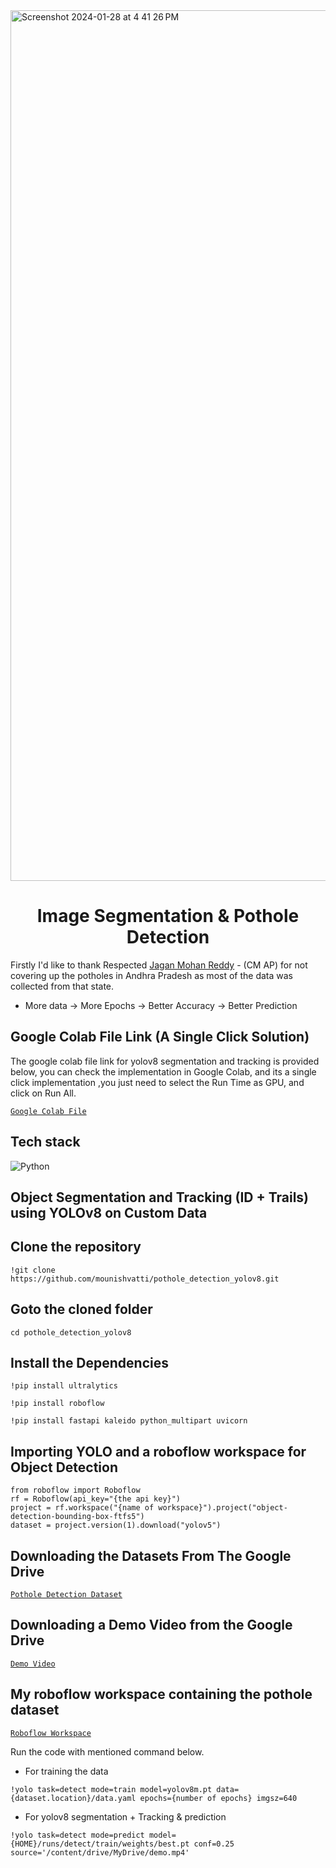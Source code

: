 <img width="1393" alt="Screenshot 2024-01-28 at 4 41 26 PM" src="https://github.com/mounishvatti/pothole_detection_yolov8/assets/76279858/bcdd3983-bd45-4f48-a598-24750c3f7af1">

<H1 align="center">Image Segmentation & Pothole Detection</H1>

Firstly I'd like to thank Respected [Jagan Mohan Reddy](https://www.google.com/url?sa=i&url=https%3A%2F%2Fmail.teluguwishesh.com%2F190-andhra-headlines-flash-news%2F92168-ap-cm-ys-jagan-takes-a-nap-in-assembly-during-hot-debate-on-capital.html&psig=AOvVaw2KdWUaqEwDuEjsCPJFhmWA&ust=1708277670999000&source=images&cd=vfe&opi=89978449&ved=0CBMQjRxqFwoTCNjalrD0soQDFQAAAAAdAAAAABAE) - (CM AP) for not covering up the potholes in Andhra Pradesh as most of the data was collected from that state.
- More data -> More Epochs -> Better Accuracy -> Better Prediction


## Google Colab File Link (A Single Click Solution)
The google colab file link for yolov8 segmentation and tracking is provided below, you can check the implementation in Google Colab, and its a single click implementation
,you just need to select the Run Time as GPU, and click on Run All.

[`Google Colab File`](https://colab.research.google.com/drive/17SLXw-wdHG2syQhLSHH5r5_rkZx5poo0)

## Tech stack

![Python](https://img.shields.io/badge/python-3670A0?style=for-the-badge&logo=python&logoColor=ffdd54)

## Object Segmentation and Tracking (ID + Trails)  using YOLOv8 on Custom Data

<h2>Clone the repository</h2>

```
!git clone https://github.com/mounishvatti/pothole_detection_yolov8.git
```
<h2>Goto the cloned folder</h2>

```
cd pothole_detection_yolov8
```
<h2>Install the Dependencies</h2>

```
!pip install ultralytics
```
```
!pip install roboflow
```
```
!pip install fastapi kaleido python_multipart uvicorn
```
<h2>Importing YOLO and a roboflow workspace for Object Detection</h2>

```
from roboflow import Roboflow
rf = Roboflow(api_key="{the api key}")
project = rf.workspace("{name of workspace}").project("object-detection-bounding-box-ftfs5")
dataset = project.version(1).download("yolov5")
```

<h2>Downloading the Datasets From The Google Drive</h2> 

[`Pothole Detection Dataset`](https://drive.google.com/drive/folders/1Bt1ghpewGpPnX696u-TEHaUCrH85AKtw)

<h2>Downloading a Demo Video from the Google Drive</h2>

[`Demo Video`](https://drive.google.com/file/d/1xDzURxmF6OWQWc2RIkn_0PbSFZOqhnY8/view?usp=drive_link)

<h2>My roboflow workspace containing the pothole dataset</h2>

[`Roboflow Workspace`](https://app.roboflow.com/vit-76kid/pothole-detection-project-3yiqt/1)

Run the code with mentioned command below.
- For training the data
```
!yolo task=detect mode=train model=yolov8m.pt data={dataset.location}/data.yaml epochs={number of epochs} imgsz=640
```
- For yolov8 segmentation + Tracking & prediction
```
!yolo task=detect mode=predict model={HOME}/runs/detect/train/weights/best.pt conf=0.25 source='/content/drive/MyDrive/demo.mp4'
```

